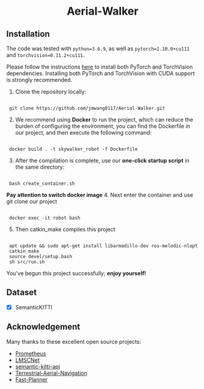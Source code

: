 

<div align="center">   
  
# Aerial-Walker
</div>



## Installation
The code was tested with `python=3.6.9`, as well as `pytorch=1.10.0+cu111` and `torchvision=0.11.2+cu111`. 

Please follow the instructions [here](https://pytorch.org/get-started/locally/) to install both PyTorch and TorchVision dependencies. Installing both PyTorch and TorchVision with CUDA support is strongly recommended.

1. Clone the repository locally:

```

 git clone https://github.com/jmwang0117/Aerial-Walker.git

```
2. We recommend using **Docker** to run the project, which can reduce the burden of configuring the environment, you can find the Dockerfile in our project, and then execute the following command:
```

 docker build . -t skywalker_robot -f Dockerfile

```
3. After the compilation is complete, use our **one-click startup script** in the same directory:
```

 bash create_container.sh

```
 **Pay attention to switch docker image**
4. Next enter the container and use git clone our project
```

 docker exec -it robot bash

```
5. Then catkin_make compiles this project
```

 apt update && sudo apt-get install libarmadillo-dev ros-melodic-nlopt
 catkin_make
 source devel/setup.bash
 sh src/run.sh
```

You've begun this project successfully; **enjoy yourself!**


## Dataset

- [x] SemanticKITTI




## Acknowledgement

Many thanks to these excellent open source projects:
- [Prometheus](https://github.com/amov-lab/Prometheus)
- [LMSCNet](https://github.com/astra-vision/LMSCNet)
- [semantic-kitti-api](https://github.com/PRBonn/semantic-kitti-api)
- [Terrestrial-Aerial-Navigation](https://github.com/ZJU-FAST-Lab/Terrestrial-Aerial-Navigation)
- [Fast-Planner](https://github.com/HKUST-Aerial-Robotics/Fast-Planner)

